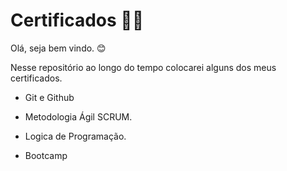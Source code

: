 # Certificados :man_student:
Olá, seja bem vindo. :blush:

Nesse repositório ao longo do tempo colocarei alguns dos meus certificados.



- Git e Github

- Metodologia Ágil SCRUM.

- Logica de Programação.

- Bootcamp

  






